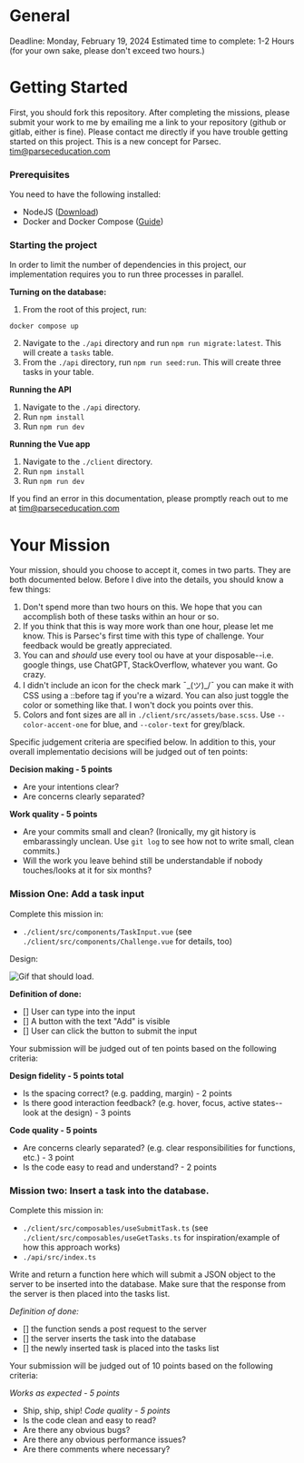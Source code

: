 # General

Deadline: Monday, February 19, 2024
Estimated time to complete: 1-2 Hours (for your own sake, please don't exceed two hours.)

# Getting Started

First, you should fork this repository. After completing the missions, please submit your work to me by emailing me a link to your repository (github or gitlab, either is fine). Please contact me directly if you have trouble getting started on this project. This is a new concept for Parsec. tim@parseceducation.com

### Prerequisites

You need to have the following installed:

- NodeJS ([Download](https://nodejs.org/en/download))
- Docker and Docker Compose ([Guide](https://docs.docker.com/compose/install/))

### Starting the project

In order to limit the number of dependencies in this project, our implementation requires you to run three processes in parallel.

**Turning on the database:**
1. From the root of this project, run:
```
docker compose up
```
2. Navigate to the `./api` directory and run `npm run migrate:latest`. This will create a `tasks` table.
3. From the `./api` directory, run `npm run seed:run`. This will create three tasks in your table.

**Running the API**
1. Navigate to the `./api` directory.
2. Run `npm install`
3. Run `npm run dev`

**Running the Vue app**
1. Navigate to the `./client` directory.
2. Run `npm install`
3. Run `npm run dev`

If you find an error in this documentation, please promptly reach out to me at tim@parseceducation.com


# Your Mission

Your mission, should you choose to accept it, comes in two parts. They are both documented below. Before I dive into the details, you should know a few things:

1. Don't spend more than two hours on this. We hope that you can accomplish both of these tasks within an hour or so.
2. If you think that this is way more work than one hour, please let me know. This is Parsec's first time with this type of challenge. Your feedback would be greatly appreciated.
3. You can and _should_ use every tool ou have at your disposable--i.e. google things, use ChatGPT, StackOverflow, whatever you want. Go crazy.
4. I didn't include an icon for the check mark ¯\_(ツ)_/¯ you can make it with CSS using a ::before tag if you're a wizard. You can also just toggle the color or something like that. I won't dock you points over this.
5. Colors and font sizes are all in `./client/src/assets/base.scss`. Use `--color-accent-one` for blue, and `--color-text` for grey/black.

Specific judgement criteria are specified below. In addition to this, your overall implementatio decisions will be judged out of ten points:

**Decision making - 5 points**
- Are your intentions clear?
- Are concerns clearly separated?

**Work quality - 5 points**
- Are your commits small and clean? (Ironically, my git history is embarassingly unclean. Use `git log` to see how not to write small, clean commits.)
- Will the work you leave behind still be understandable if nobody touches/looks at it for six months?

### Mission One: Add a task input

Complete this mission in:
- `./client/src/components/TaskInput.vue` (see `./client/src/components/Challenge.vue` for details, too)

Design:

![Gif that should load.](https://gitlab.com/parsec-academy/programming-challenge/-/raw/master/random/mission-one.gif?ref_type=heads&inline=false)

**Definition of done:**
- [] User can type into the input
- [] A button with the text "Add" is visible
- [] User can click the button to submit the input

Your submission will be judged out of ten points based on the following criteria:

**Design fidelity - 5 points total**
- Is the spacing correct? (e.g. padding, margin) - 2 points
- Is there good interaction feedback? (e.g. hover, focus, active states--look at the design) - 3 points

**Code quality - 5 points**
- Are concerns clearly separated? (e.g. clear responsibilities for functions, etc.) - 3 point
- Is the code easy to read and understand? - 2 points


### Mission two: Insert a task into the database.

Complete this mission in:
- `./client/src/composables/useSubmitTask.ts` (see `./client/src/composables/useGetTasks.ts` for inspiration/example of how this approach works)
- `./api/src/index.ts`

Write and return a function here which will submit a JSON object to the server to be inserted into the database. Make sure that the response from the server is then placed into the tasks list.

*Definition of done:*
- [] the function sends a post request to the server
- [] the server inserts the task into the database
- [] the newly inserted task is placed into the tasks list

Your submission will be judged out of 10 points based on the following criteria:

*Works as expected - 5 points*
- Ship, ship, ship!
*Code quality - 5 points*
- Is the code clean and easy to read?
- Are there any obvious bugs?
- Are there any obvious performance issues?
- Are there comments where necessary?
